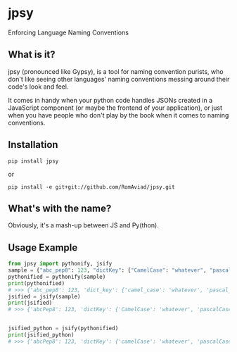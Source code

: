 # jpsy
Enforcing Language Naming Conventions

## What is it?
jpsy (pronounced like Gypsy), is a tool for naming convention purists, who don't like seeing other languages' naming 
conventions messing around their code's look and feel.

It comes in handy when your python code handles JSONs created in a JavaScript component (or maybe the frontend of 
your application), or just when you have people who don't play by the book when it comes to naming conventions. 

## Installation
`pip install jpsy`

or

`pip install -e git+git://github.com/RomAviad/jpsy.git`

## What's with the name?
Obviously, it's a mash-up between JS and Py(thon).

## Usage Example
```python
from jpsy import pythonify, jsify
sample = {"abc_pep8": 123, "dictKey": {"CamelCase": "whatever", "pascalCaseLongKEY": "woot"}}
pythonified = pythonify(sample)
print(pythonified)
# >>> {'abc_pep8': 123, 'dict_key': {'camel_case': 'whatever', 'pascal_case_long_key': 'woot'}}
jsified = jsify(sample)
print(jsified)
# >>> {'abcPep8': 123, 'dictKey': {'CamelCase': 'whatever', 'pascalCaseLongKEY': 'woot'}}


jsified_python = jsify(pythonified)
print(jsified_python)
# >>> {'abcPep8': 123, 'dictKey': {'camelCase': 'whatever', 'pascalCaseLongKey': 'woot'}}

```